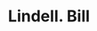 ---
doi: 10.7916/D8DN5H46
date_other: '1890'
date_other_textual: 1890-1899
form: printed ephemera
genre:
- Invoices
name:
- Lindell
object_in_context_url: https://biggert.cul.columbia.edu/items/view/ave_biggert_00716
subject_hierarchical_geographic:
- St. Louis, Missouri, United States
subject_name:
- Lindell
title: Lindell. Bill
sort_title: Lindell. Bill
call_number: ave_biggert_00716
coordinates:
- 38.62722222222222,-90.19777777777779
pid: ave_biggert_00716
identifiers: ave_biggert_00716
thumbnail: https://derivativo-3.library.columbia.edu/iiif/2/ldpd:345502/full/!256,256/0/native.jpg
permalink: /biggert/ave_biggert_00716/
layout: iiif-image-page
---